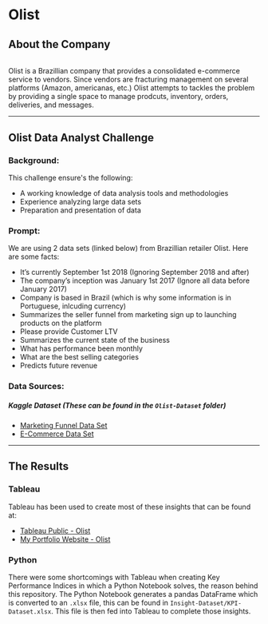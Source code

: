 # Olist

## About the Company
######
Olist is a Brazillian company that provides a consolidated e-commerce service to vendors. Since vendors are fracturing management on several platforms (Amazon, americanas, etc.) Olist attempts to tackles the problem by providing a single space to manage prodcuts, inventory, orders, deliveries, and messages. 

<hr>

## Olist Data Analyst Challenge

### Background:

This challenge ensure's the following:
- A working knowledge of data analysis tools and methodologies
- Experience analyzing large data sets
- Preparation and presentation of data

### Prompt:

We are using 2 data sets (linked below) from Brazillian retailer Olist.
Here are some facts:
 - It’s currently September 1st 2018 (Ignoring September 2018 and after)
 - The company’s inception was January 1st 2017 (Ignore all data before January 2017)
 - Company is based in Brazil (which is why some information is in Portuguese, inlcuding currency)
 - Summarizes the seller funnel from marketing sign up to launching products on the platform
 - Please provide Customer LTV 
 - Summarizes the current state of the business
 - What has performance been monthly
 - What are the best selling categories
 - Predicts future revenue 

### Data Sources:
##### Kaggle Dataset (These can be found in the `Olist-Dataset` folder)

- [Marketing Funnel Data Set](https://www.kaggle.com/olistbr/marketing-funnel-olist?select=olist_marketing_qualified_leads_dataset.csv)
- [E-Commerce Data Set](https://www.kaggle.com/olistbr/brazilian-ecommerce/home?select=product_category_name_translation.csv)


<hr>

## The Results

### Tableau

Tableau has been used to create most of these insights that can be found at:
- [Tableau Public - Olist](https://public.tableau.com/profile/chase.goesling#!/vizhome/OlistDataset/Home?publish=yes)
- [My Portfolio Website - Olist](http://www.chase-g.com/portfolio-Olist)


### Python

There were some shortcomings with Tableau when creating Key Performance Indices in which a Python Notebook solves, the reason behind this repository. The Python Notebook generates a pandas DataFrame which is converted to an `.xlsx` file, this can be found in `Insight-Dataset/KPI-Dataset.xlsx`. This file is then fed into Tableau to complete those insights.


